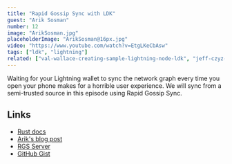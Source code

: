 ```yaml
---
title: "Rapid Gossip Sync with LDK"
guest: "Arik Sosman"
number: 12
image: "ArikSosman.jpg"
placeholderImage: "ArikSosman@16px.jpg"
video: "https://www.youtube.com/watch?v=EtgLKeCbAsw"
tags: ["ldk", "lightning"]
related: ["val-wallace-creating-sample-lightning-node-ldk", "jeff-czyz-connecting-blockchain-data-with-ldk"]
---
```


Waiting for your Lightning wallet to sync the network graph every time you open your phone makes for a horrible user experience. We will sync from a semi-trusted source in this episode using Rapid Gossip Sync.

## Links

- [Rust docs](https://docs.rs/lightning-rapid-gossip-sync/latest/lightning_rapid_gossip_sync/)
- [Arik's blog post](https://lightningdevkit.org/blog/announcing-rapid-gossip-sync/)
- [RGS Server](https://github.com/lightningdevkit/rapid-gossip-sync-server)
- [GitHub Gist](https://gist.github.com/arik-so/c4c549ed4541bbaefa3501731d02ab74)